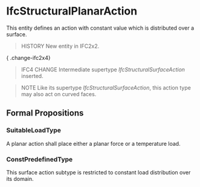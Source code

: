 # IfcStructuralPlanarAction

This entity defines an action with constant value which is distributed over a surface.<!-- end of definition -->

> HISTORY  New entity in IFC2x2.

{ .change-ifc2x4}
> IFC4 CHANGE  Intermediate supertype _IfcStructuralSurfaceAction_ inserted.

> NOTE  Like its supertype _IfcStructuralSurfaceAction_, this action type may also act on curved faces.

## Formal Propositions

### SuitableLoadType
A planar action shall place either a planar force or a temperature load.

### ConstPredefinedType
This surface action subtype is restricted to constant load distribution over its domain.
